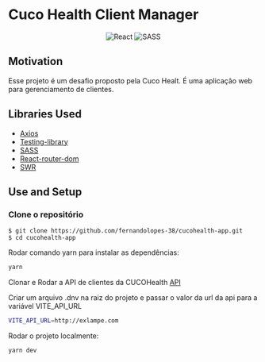 # Cuco Health Client Manager

<p align="center">
<img src="https://img.shields.io/badge/react-%2320232a.svg?style=for-the-badge&logo=react&logoColor=%2361DAFB" alt="React" />
<img src="https://img.shields.io/badge/SASS-hotpink.svg?style=for-the-badge&logo=SASS&logoColor=white" alt="SASS" />
</p>

## Motivation

Esse projeto é um desafio proposto pela Cuco Healt. É uma aplicação web para gerenciamento de clientes.

## Libraries Used

- [Axios](https://github.com/axios/axios)
- [Testing-library](https://testing-library.com/)
- [SASS](https://sass-lang.com/)
- [React-router-dom](https://reactrouter.com/en/main)
- [SWR](https://swr.vercel.app/)

## Use and Setup

### Clone o repositório

```
$ git clone https://github.com/fernandolopes-38/cucohealth-app.git
$ cd cucohealth-app
```

Rodar comando yarn para instalar as dependências:

```bash
yarn
```

Clonar e Rodar a API de clientes da CUCOHealth [API](https://github.com/developercuco/cucohealth-client-api)

Criar um arquivo .dnv na raiz do projeto e passar o valor da url da api para a variável VITE_API_URL

```bash
VITE_API_URL=http://exlampe.com
```

Rodar o projeto localmente:

```bash
yarn dev
```
